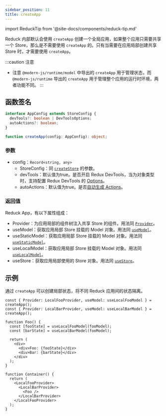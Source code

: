 ```yaml
---
sidebar_position: 11
title: createApp
---
```


import ReduckTip from '@site-docs/components/reduck-tip.md'

<ReduckTip />

Reduck 内部默认会使用 `createApp` 创建一个全局应用，如果整个应用只需要共享一个 Store，那么是不需要使用 `createApp` 的。只有当需要在应用局部创建共享 Store 时，才需要使用 `createApp`。

:::caution 注意
- 注意 `@modern-js/runtime/model` 中导出的 `createApp` 用于管理状态，而 `@modern-js/runtime` 导出的 `createApp` 用于管理整个应用的运行时环境，两者功能不同。
:::

## 函数签名

```ts
interface AppConfig extends StoreConfig {
  devTools?: boolean | DevToolsOptions;
  autoActions?: boolean;
}

function createApp(config: AppConfig): object;
```

### 参数

- config：`Record<string, any>`
  - StoreConfig：同 [`createStore`](./create-store.md) 的参数。
  - devTools：默认值为true。是否开启 Redux DevTools，当为对象类型时，支持配置 Redux DevTools 的 [Options](https://github.com/reduxjs/redux-devtools/blob/main/extension/docs/API/Arguments.md)。
  - autoActions：默认值为true。是否[自动生成 Actions](./auto-actions.md)。

### 返回值

Reduck App，有以下属性组成：

- Provider：为应用局部的组件树注入共享 Store 的组件。用法同 [`Provider`](./Provider.md)。
- useModel：获取应用局部 Store 挂载的 Model 对象。用法同 [`useModel`](./use-model.md)。
- useStaticModel：获取应用局部 Store 挂载的 Model 对象。用法同 [`useStaticModel`](./use-static-model.md)。
- useLocalModel：获取应用局部 Store 挂载的 Model 对象。用法同 [`useLocalModel`](./use-local-model.md)。
- useStore：获取应用局部使用的 Store 对象。用法同 [`useStore`](./use-store.md)。

## 示例

通过 `createApp` 可以创建局部状态，将不同 Reduck 应用间的状态隔离。

```tsx
const { Provider: LocalFooProvider, useModel: useLocalFooModel } = createApp();
const { Provider: LocalBarProvider, useModel: useLocalBarModel } = createApp();

function Foo() {
  const [fooState] = useLocalFooModel(fooModel);
  const [barState] = useLocalBarModel(fooModel);

  return (
    <div>
      <div>Foo: {fooState}</div>
      <div>Bar: {barState}</div>
    </div>
  );
}

function Container() {
  return (
    <LocalFooProvider>
      <LocalBarProvider>
        <Foo />
      </LocalBarProvider>
    </LocalFooProvider>
  );
}
```
